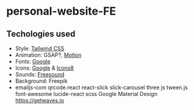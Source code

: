 # personal-website-FE

## Techologies used

- Style: [Tailwind CSS](https://tailwindcss.com/)
- Animation: GSAP?,  [Motion](https://motion.dev/)
- Fonts: [Google](https://fonts.google.com/)
- Icons: [Google](https://fonts.google.com/) & [Icons8](https://icons8.com/)
- Sounds: [Freesound](https://freesound.org/)
- Background: Freepik
- emailjs-com
qrcode.react
react-slick slick-carousel
three js
tween.js
font-awesome
lucide-react
scss
Google Material Design
https://getwaves.io